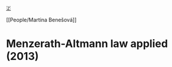 [🇿](zotero://select/library/items/QKJ6SBRI)

[[People/Martina Benešová]] 
# Menzerath-Altmann law applied (2013)

